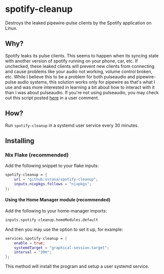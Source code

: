 # spotify-cleanup

Destroys the leaked pipewire-pulse clients by the Spotify application on Linux.

## Why?

Spotify leaks its pulse clients. This seems to happen when its syncing state with another
version of spotify running on your phone, car, etc. If unchecked, these leaked clients
will prevent new clients from connecting and cause problems like your audio not working,
volume control broken, etc. While I believe this to be a problem for both pulseaudio and
pipewire-pulse audio systems, this solution works only for pipewire as that's what I use
and was more interested in learning a bit about how to interact with it than I was about
pulseaudio. If you're not using pulseaudio, you may check out this script posted [here](https://community.spotify.com/t5/Desktop-Linux/Spotify-opens-too-many-connections-to-PulseAudio-Linux/m-p/5369848#M21001-)
in a user comment.


## How?

Run `spotify-cleanup` in a systemd user service every 30 minutes.

## Installing

### Nix Flake (recommended)

Add the following snippet to your flake inputs:

```nix
spotify-cleanup = {
    url = "github:svrana/spotify-cleanup";
    inputs.nixpkgs.follows = "nixpkgs";
};
```

#### Using the Home Manager module (recommended)

Add the following to your home-manager imports:

```nix
inputs.spotify-cleanup.homeModules.default
```

And then you may use the option to set it up, for example:

```nix
services.spotify-cleanup = {
    enable = true;
    systemdTarget = "graphical-session.target";
    interval = "30m";
};
```

This method will install the program and setup a user systemd service.
